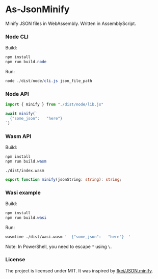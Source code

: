 # As-JsonMinify

Minify JSON files in WebAssembly. Written in AssemblyScript.

### Node CLI

Build:

```ps1
npm install
npm run build.node
```

Run:

```ps1
node ./dist/node/cli.js json_file_path
```

### Node API

```ts
import { minify } from "./dist/node/lib.js"

await minify(`
  {"some_json":   "here"}
`)
```

### Wasm API

Build:

```ps1
npm install
npm run build.wasm
```

`./dist/index.wasm`

```ts
export function minify(jsonString: string): string;
```

### Wasi example

Build:

```ps1
npm install
npm run build.wasi
```

Run:

```bash
wasmtime ./dist/wasi.wasm '  {"some_json":   "here"}  '
```

Note: In PowerShell, you need to escape `"` using `\`.

### License

The project is licensed under MIT. It was inspired by [fkei/JSON.minify](https://github.com/fkei/JSON.minify).
